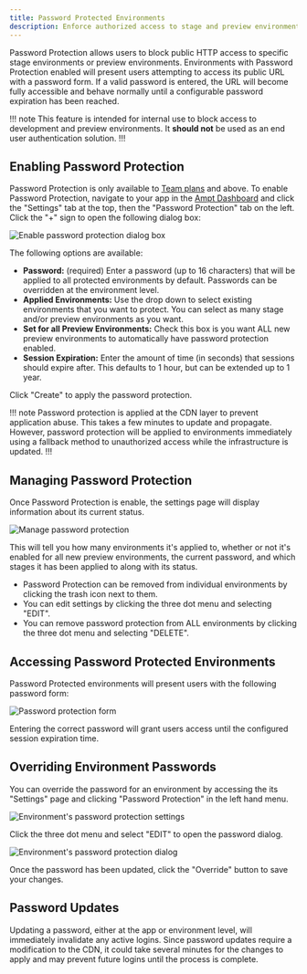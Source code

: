 ```yaml
---
title: Password Protected Environments
description: Enforce authorized access to stage and preview environments.
---
```


Password Protection allows users to block public HTTP access to specific stage environments or preview environments. Environments with Password Protection enabled will present users attempting to access its public URL with a password form. If a valid password is entered, the URL will become fully accessible and behave normally until a configurable password expiration has been reached.

!!! note
This feature is intended for internal use to block access to development and preview environments. It **should not** be used as an end user authentication solution.
!!!

## Enabling Password Protection

Password Protection is only available to [Team plans](/pricing) and above. To enable Password Protection, navigate to your app in the [Ampt Dashboard](https://ampt.dev) and click the "Settings" tab at the top, then the "Password Protection" tab on the left. Click the "+" sign to open the following dialog box:

![Enable password protection dialog box](/images/docs/password-protection-create.png "Enable password protection")

The following options are available:

- **Password:** (required) Enter a password (up to 16 characters) that will be applied to all protected environments by default. Passwords can be overridden at the environment level.
- **Applied Environments:** Use the drop down to select existing environments that you want to protect. You can select as many stage and/or preview environments as you want.
- **Set for all Preview Environments:** Check this box is you want ALL new preview environments to automatically have password protection enabled.
- **Session Expiration:** Enter the amount of time (in seconds) that sessions should expire after. This defaults to 1 hour, but can be extended up to 1 year.

Click "Create" to apply the password protection.

!!! note
Password protection is applied at the CDN layer to prevent application abuse. This takes a few minutes to update and propagate. However, password protection will be applied to environments immediately using a fallback method to unauthorized access while the infrastructure is updated.
!!!

## Managing Password Protection

Once Password Protection is enable, the settings page will display information about its current status.

![Manage password protection](/images/docs/password-protection-manage.png "Password Protection Enabled")

This will tell you how many environments it's applied to, whether or not it's enabled for all new preview environments, the current password, and which stages it has been applied to along with its status.

- Password Protection can be removed from individual environments by clicking the trash icon next to them.
- You can edit settings by clicking the three dot menu and selecting "EDIT".
- You can remove password protection from ALL environments by clicking the three dot menu and selecting "DELETE".

## Accessing Password Protected Environments

Password Protected environments will present users with the following password form:

![Password protection form](/images/docs/password-protection-form.png "Access to protected environments requires a password")

Entering the correct password will grant users access until the configured session expiration time.

## Overriding Environment Passwords

You can override the password for an environment by accessing the its "Settings" page and clicking "Password Protection" in the left hand menu.

![Environment's password protection settings](/images/docs/password-protection-env.png "Manage and environment's password settings")

Click the three dot menu and select "EDIT" to open the password dialog.

![Environment's password protection dialog](/images/docs/password-protection-env.png "Override the inherited app password")

Once the password has been updated, click the "Override" button to save your changes.

## Password Updates

Updating a password, either at the app or environment level, will immediately invalidate any active logins. Since password updates require a modification to the CDN, it could take several minutes for the changes to apply and may prevent future logins until the process is complete.
